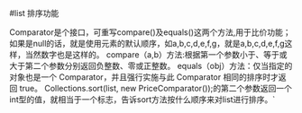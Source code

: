 #list 排序功能


Comparator是个接口，可重写compare()及equals()这两个方法,用于比价功能；如果是null的话，就是使用元素的默认顺序，如a,b,c,d,e,f,g，就是a,b,c,d,e,f,g这样，当然数字也是这样的。
compare（a,b）方法:根据第一个参数小于、等于或大于第二个参数分别返回负整数、零或正整数。
equals（obj）方法：仅当指定的对象也是一个 Comparator，并且强行实施与此 Comparator 相同的排序时才返回 true。
Collections.sort(list, new PriceComparator());的第二个参数返回一个int型的值，就相当于一个标志，告诉sort方法按什么顺序来对list进行排序。`